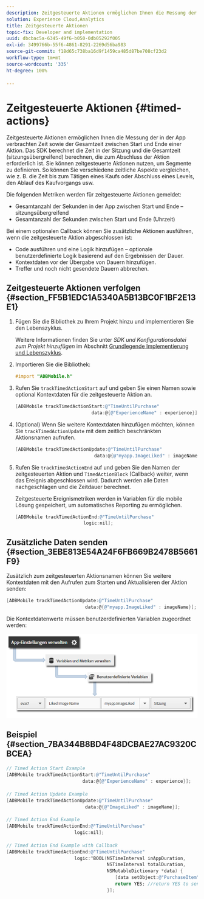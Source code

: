 ```yaml
---
description: Zeitgesteuerte Aktionen ermöglichen Ihnen die Messung der in der App verbrachten Zeit sowie der Gesamtzeit zwischen Start und Ende einer Aktion. Das SDK berechnet die Zeit in der Sitzung und die Gesamtzeit (sitzungsübergreifend) berechnen, die zum Abschluss der Aktion erforderlich ist. Sie können zeitgesteuerte Aktionen nutzen, um Segmente zu definieren. So können Sie verschiedene zeitliche Aspekte vergleichen, wie z. B. die Zeit bis zum Tätigen eines Kaufs oder Abschluss eines Levels, den Ablauf des Kaufvorgangs usw.
solution: Experience Cloud,Analytics
title: Zeitgesteuerte Aktionen
topic-fix: Developer and implementation
uuid: dbcbac5a-6345-49f6-b050-0db05292f005
exl-id: 3499766b-55f6-4861-8291-2269d56ba983
source-git-commit: f18d65c738ba16d9f1459ca485d87be708cf23d2
workflow-type: tm+mt
source-wordcount: '335'
ht-degree: 100%

---
```


# Zeitgesteuerte Aktionen {#timed-actions}

Zeitgesteuerte Aktionen ermöglichen Ihnen die Messung der in der App verbrachten Zeit sowie der Gesamtzeit zwischen Start und Ende einer Aktion. Das SDK berechnet die Zeit in der Sitzung und die Gesamtzeit (sitzungsübergreifend) berechnen, die zum Abschluss der Aktion erforderlich ist. Sie können zeitgesteuerte Aktionen nutzen, um Segmente zu definieren. So können Sie verschiedene zeitliche Aspekte vergleichen, wie z. B. die Zeit bis zum Tätigen eines Kaufs oder Abschluss eines Levels, den Ablauf des Kaufvorgangs usw.

Die folgenden Metriken werden für zeitgesteuerte Aktionen gemeldet:

* Gesamtanzahl der Sekunden in der App zwischen Start und Ende – sitzungsübergreifend
* Gesamtanzahl der Sekunden zwischen Start und Ende (Uhrzeit)

Bei einem optionalen Callback können Sie zusätzliche Aktionen ausführen, wenn die zeitgesteuerte Aktion abgeschlossen ist:

* Code ausführen und eine Logik hinzufügen – optionale benutzerdefinierte Logik basierend auf den Ergebnissen der Dauer.
* Kontextdaten vor der Übergabe von Dauern hinzufügen.
* Treffer und noch nicht gesendete Dauern abbrechen.

## Zeitgesteuerte Aktionen verfolgen {#section_FF5B1EDC1A5340A5B13BC0F1BF2E13E1}

1. Fügen Sie die Bibliothek zu Ihrem Projekt hinzu und implementieren Sie den Lebenszyklus.

   Weitere Informationen finden Sie unter *SDK und Konfigurationsdatei zum Projekt hinzufügen* im Abschnitt [Grundlegende Implementierung und Lebenszyklus](/help/ios/getting-started/dev-qs.md).
1. Importieren Sie die Bibliothek:

   ```objective-c
   #import "ADBMobile.h"
   ```

1. Rufen Sie `trackTimedActionStart` auf und geben Sie einen Namen sowie optional Kontextdaten für die zeitgesteuerte Aktion an.

   ```objective-c
   [ADBMobile trackTimedActionStart:@"TimeUntilPurchase"  
                               data:@{@"ExperienceName" : experience}];
   ```

1. (Optional) Wenn Sie weitere Kontextdaten hinzufügen möchten, können Sie `trackTimedActionUpdate` mit dem zeitlich beschränkten Aktionsnamen aufrufen.

   ```objective-c
   [ADBMobile trackTimedActionUpdate:@"TimeUntilPurchase"  
                                data:@{@"myapp.ImageLiked" : imageName}];
   ```

1. Rufen Sie `trackTimedActionEnd` auf und geben Sie den Namen der zeitgesteuerten Aktion und `TimedActionBlock` (Callback) weiter, wenn das Ereignis abgeschlossen wird. Dadurch werden alle Daten nachgeschlagen und die Zeitdauer berechnet.

   Zeitgesteuerte Ereignismetriken werden in Variablen für die mobile Lösung gespeichert, um automatisches Reporting zu ermöglichen.

   ```objective-c
   [ADBMobile trackTimedActionEnd:@"TimeUntilPurchase"  
                            logic:nil];
   ```

## Zusätzliche Daten senden {#section_3EBE813E54A24F6FB669B2478B5661F9}

Zusätzlich zum zeitgesteuerten Aktionsnamen können Sie weitere Kontextdaten mit den Aufrufen zum Starten und Aktualisieren der Aktion senden:

```objective-c
[ADBMobile trackTimedActionUpdate:@"TimeUntilPurchase"  
                             data:@{@"myapp.ImageLiked" : imageName}];
```

Die Kontextdatenwerte müssen benutzerdefinierten Variablen zugeordnet werden:

![](assets/map-variable-context-ltv.png)

## Beispiel {#section_7BA344B8BD4F48DCBAE27AC9320CBCEA}

```objective-c
// Timed Action Start Example 
[ADBMobile trackTimedActionStart:@"TimeUntilPurchase"  
                            data:@{@"ExperienceName" : experience}];

// Timed Action Update Example 
[ADBMobile trackTimedActionUpdate:@"TimeUntilPurchase"  
                             data:@{@"ImageLiked" : imageName}];

// Timed Action End Example 
[ADBMobile trackTimedActionEnd:@"TimeUntilPurchase"  
                         logic:nil]; 
 
// Timed Action End Example with Callback 
[ADBMobile trackTimedActionEnd:@"TimeUntilPurchase"  
                         logic:^BOOL(NSTimeInterval inAppDuration,  
                                     NSTimeInterval totalDuration,  
                                     NSMutableDictionary *data) { 
                                        [data setObject:@"PurchaseItem" forKey:@"Item453"]; 
                                        return YES; //return YES to send the hit, NO to cancel 
                                     }];
```
